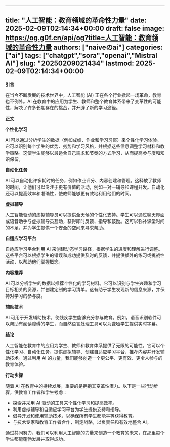 
---
title: "人工智能：教育领域的革命性力量"
date: 2025-02-09T02:14:34+00:00
draft: false
image: https://og.g0f.cn/api/og?title=人工智能：教育领域的革命性力量
authors: ["naiveのai"]
categories: ["ai"]
tags: ["chatgpt","sora","openai","Mistral AI"]
slug: "20250209021434"
lastmod: 2025-02-09T02:14:34+00:00
---
**引言**

在当今不断发展的技术世界中，人工智能 (AI) 正在各个行业掀起一场革命，教育也不例外。AI 在教育中的应用为学生、教师和整个教育体系带来了变革性的可能性，解决了许多长期存在的挑战，并开辟了新的学习途径。

**正文**

**个性化学习**

AI 可以通过分析学生的数据（例如成绩、作业和学习习惯）来个性化学习体验。它可以识别每个学生的优势、劣势和学习风格，并根据这些信息调整学习材料和教学策略。这使学生能够以最适合自己需求和节奏的方式学习，从而提高参与度和知识保留。

**自动化任务**

AI 可以自动化许多耗时的任务，例如作业评分、内容创建和管理。这释放了教师的时间，让他们可以专注于更有价值的活动，例如一对一辅导和课程开发。自动化还可以提高效率和准确性，使教师能够更有效地利用他们的时间。

**虚拟辅导**

人工智能驱动​​的虚拟辅导员可以提供全天候的个性化支持。学生可以通过聊天界面或语音助手与虚拟辅导员互动，获得即时反馈、指导和鼓励。这可以弥补课堂时间的不足，并为学生提供一个安全的空间来寻求帮助。

**自适应学习平台**

自适应学习平台利用 AI 来创建动态学习路径，根据学生的进度和理解进行调整。这些平台可以根据学生的错误和成功提供及时的反馈，并提供额外的练习或挑战性活动，以帮助他们掌握概念。

**内容推荐**

AI 可以分析学生的数据以推荐个性化的学习材料。它可以识别与学生兴趣和学习目标相关的资源，并创建定制的学习清单。这有助于学生发现新的信息来源，并保持对学习的参与度。

**辅助技术**

AI 可用于开发辅助技术，使残疾学生能够充分参与教育。例如，语音识别软件可以帮助有阅读障碍的学生，而自然语言处理工具可以为聋哑学生提供实时字幕。

**结论**

人工智能在教育中的应用为学生、教师和教育体系提供了无限的可能性。它可以个性化学习、自动化任务、提供虚拟辅导、创建自适应学习平台、推荐内容并开发辅助技术。通过利用 AI 的力量，我们能够创造一个更公平、更有效、更令人参与的教育体验。

**行动步骤**

随着 AI 在教育中的持续发展，重要的是拥抱其变革性潜力。以下是一些行动步骤，供教育工作者和学生考虑：

* 探索并采用 AI 驱动的工具来个性化学习和提高效率。
* 利用虚拟辅导和自适应学习平台为学生提供支持和指导。
* 倡导开发和使用辅助技术，以确保所有学生都能平等获得教育。
* 与技术专家和教育工作者合作，制定战略，以负责任和有效地整合 AI。

通过共同努力，我们可以利用人工智能的力量来创造一个教育的未来，在那里每个学生都能蓬勃发展并取得成功。